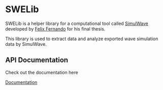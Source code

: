 # SWELib

SWELib is a helper library for a computational tool called [SimulWave](https://github.com/FelixFern/SimulWave) developed by [Felix Fernando](https://github.com/felixfern/) for his final thesis.

This library is used to extract data and analyze exported wave simulation data by SimulWave.

## API Documentation

Check out the documentation here

[Documentation](https://simulwave.felixfern.me/swelib/getting-started)
